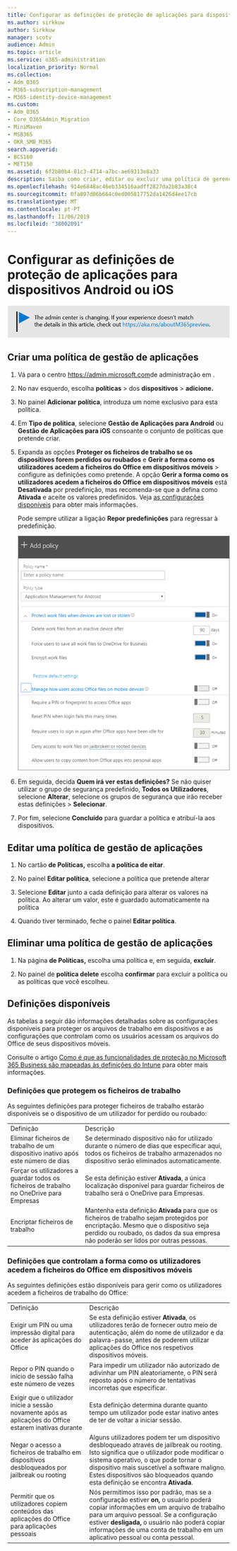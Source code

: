 ```yaml
---
title: Configurar as definições de proteção de aplicações para dispositivos Android ou iOS
ms.author: sirkkuw
author: Sirkkuw
manager: scotv
audience: Admin
ms.topic: article
ms.service: o365-administration
localization_priority: Normal
ms.collection:
- Adm_O365
- M365-subscription-management
- M365-identity-device-management
ms.custom:
- Adm_O365
- Core_O365Admin_Migration
- MiniMaven
- MSB365
- OKR_SMB_M365
search.appverid:
- BCS160
- MET150
ms.assetid: 6f2b80b4-81c3-4714-a7bc-ae69313e8a33
description: Saiba como criar, editar ou excluir uma política de gerenciamento de aplicativos e proteger arquivos de trabalho em dispositivos Android ou iOS.
ms.openlocfilehash: 914e6848ac46eb334516aadff2827da2b83a38c4
ms.sourcegitcommit: 0fa897d06b664c0ed005817752da1426d4ee17cb
ms.translationtype: MT
ms.contentlocale: pt-PT
ms.lasthandoff: 11/06/2019
ms.locfileid: "38002091"
---
```

# <a name="set-app-protection-settings-for-android-or-ios-devices"></a>Configurar as definições de proteção de aplicações para dispositivos Android ou iOS

![Banner que https://aka.ms/aboutM365previewapontam para .](media/m365admincenterchanging.png)

## <a name="create-an-app-management-policy"></a>Criar uma política de gestão de aplicações

1. Vá para o centro <a href="https://go.microsoft.com/fwlink/p/?linkid=837890" target="_blank">https://admin.microsoft.com</a>de administração em . 
    
2. No nav esquerdo, escolha **políticas** \> dos **dispositivos** \> **adicione.**
  
3. No painel **Adicionar política**, introduza um nome exclusivo para esta política. 
    
4. Em **Tipo de política**, selecione **Gestão de Aplicações para Android** ou **Gestão de Aplicações para iOS** consoante o conjunto de políticas que pretende criar. 
    
5. Expanda as opções **Proteger os ficheiros de trabalho se os dispositivos forem perdidos ou roubados** e **Gerir a forma como os utilizadores acedem a ficheiros do Office em dispositivos móveis** \> configure as definições como pretende. A opção **Gerir a forma como os utilizadores acedem a ficheiros do Office em dispositivos móveis** está **Desativada** por predefinição, mas recomenda-se que a defina como **Ativada** e aceite os valores predefinidos. Veja [as configurações disponíveis](#available-settings) para obter mais informações. 
    
    Pode sempre utilizar a ligação **Repor predefinições** para regressar à predefinição. 
    
    ![Screenshot of Create a policy with Application management for Android selected](media/eabbe06d-ac0a-4f3a-8630-68c808b1e662.png)
  
6. Em seguida, decida **Quem irá ver estas definições?** Se não quiser utilizar o grupo de segurança predefinido, **Todos os Utilizadores**, selecione **Alterar**, selecione os grupos de segurança que irão receber estas definições \> **Selecionar**.
    
7. Por fim, selecione **Concluído** para guardar a política e atribuí-la aos dispositivos. 
    
## <a name="edit-an-app-management-policy"></a>Editar uma política de gestão de aplicações

1. No cartão **de Políticas,** escolha **a política de eitar**.
    
2. No painel **Editar política**, selecione a política que pretende alterar 
    
3. Selecione **Editar** junto a cada definição para alterar os valores na política. Ao alterar um valor, este é guardado automaticamente na política 
    
4. Quando tiver terminado, feche o painel **Editar política**. 
    
## <a name="delete-an-app-management-policy"></a>Eliminar uma política de gestão de aplicações

1. Na página **de Políticas,** escolha uma política e, em seguida, **excluir**.
    
2. No painel de **política delete** escolha **confirmar** para excluir a política ou as políticas que você escolheu. 
    
## <a name="available-settings"></a>Definições disponíveis

As tabelas a seguir dão informações detalhadas sobre as configurações disponíveis para proteger os arquivos de trabalho em dispositivos e as configurações que controlam como os usuários acessam os arquivos do Office de seus dispositivos móveis.
  
 Consulte o artigo [Como é que as funcionalidades de proteção no Microsoft 365 Business são mapeadas às definições do Intune](map-protection-features-to-intune-settings.md) para obter mais informações. 
  
### <a name="settings-that-protect-work-files"></a>Definições que protegem os ficheiros de trabalho

As seguintes definições para proteger ficheiros de trabalho estarão disponíveis se o dispositivo de um utilizador for perdido ou roubado:
  
|||
|:-----|:-----|
|Definição  <br/> |Descrição  <br/> |
|Eliminar ficheiros de trabalho de um dispositivo inativo após este número de dias  <br/> |Se determinado dispositivo não for utilizado durante o número de dias que especificar aqui, todos os ficheiros de trabalho armazenados no dispositivo serão eliminados automaticamente.  <br/> |
|Forçar os utilizadores a guardar todos os ficheiros de trabalho no OneDrive para Empresas  <br/> |Se esta definição estiver **Ativada**, a única localização disponível para guardar ficheiros de trabalho será o OneDrive para Empresas.  <br/> |
|Encriptar ficheiros de trabalho  <br/> |Mantenha esta definição **Ativada** para que os ficheiros de trabalho sejam protegidos por encriptação. Mesmo que o dispositivo seja perdido ou roubado, os dados da sua empresa não poderão ser lidos por outras pessoas.  <br/> |
   
### <a name="settings-that-control-how-users-access-office-files-on-mobile-devices"></a>Definições que controlam a forma como os utilizadores acedem a ficheiros do Office em dispositivos móveis

As seguintes definições estão disponíveis para gerir como os utilizadores acedem a ficheiros de trabalho do Office:
  
|||
|:-----|:-----|
|Definição  <br/> |Descrição  <br/> |
|Exigir um PIN ou uma impressão digital para aceder às aplicações do Office  <br/> |Se esta definição estiver **Ativada**, os utilizadores terão de fornecer outro meio de autenticação, além do nome de utilizador e da palavra-passe, antes de poderem utilizar aplicações do Office nos respetivos dispositivos móveis.  <br/> |
|Repor o PIN quando o início de sessão falha este número de vezes  <br/> |Para impedir um utilizador não autorizado de adivinhar um PIN aleatoriamente, o PIN será reposto após o número de tentativas incorretas que especificar.  <br/> |
|Exigir que o utilizador inicie a sessão novamente após as aplicações do Office estarem inativas durante  <br/> |Esta definição determina durante quanto tempo um utilizador pode estar inativo antes de ter de voltar a iniciar sessão.  <br/> |
|Negar o acesso a ficheiros de trabalho em dispositivos desbloqueados por jailbreak ou rooting  <br/> |Alguns utilizadores podem ter um dispositivo desbloqueado através de jailbreak ou rooting. Isto significa que o utilizador pode modificar o sistema operativo, o que pode tornar o dispositivo mais suscetível a software maligno. Estes dispositivos são bloqueados quando esta definição se encontra **Ativada**.  <br/> |
|Permitir que os utilizadores copiem conteúdos das aplicações do Office para aplicações pessoais  <br/> |Nós permitimos isso por padrão, mas se a configuração estiver **on,** o usuário poderá copiar informações em um arquivo de trabalho para um arquivo pessoal. Se a configuração estiver **desligada,** o usuário não poderá copiar informações de uma conta de trabalho em um aplicativo pessoal ou conta pessoal.  <br/> |
   

  

